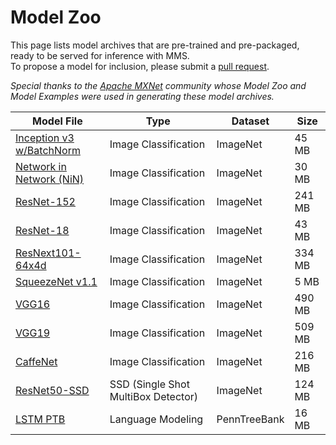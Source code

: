# Model Zoo

This page lists model archives that are pre-trained and pre-packaged, ready to be served for inference with MMS.  
To propose a model for inclusion, please submit a [pull request](https://github.com/awslabs/mxnet-model-server/pulls).

*Special thanks to the [Apache MXNet](https://mxnet.incubator.apache.org) community whose Model Zoo and Model Examples were used in generating these model archives.*  


| Model File | Type | Dataset | Size |
| --- | --- | --- | --- |
| [Inception v3 w/BatchNorm](https://s3.amazonaws.com/model-server/models/inception-bn/Inception-BN.model) | Image Classification | ImageNet | 45 MB |
| [Network in Network (NiN)](https://s3.amazonaws.com/model-server/models/nin/nin.model) | Image Classification | ImageNet | 30 MB |
| [ResNet-152](https://s3.amazonaws.com/model-server/models/resnet-152/resnet-152.model) | Image Classification | ImageNet | 241 MB |
| [ResNet-18](https://s3.amazonaws.com/model-server/models/resnet-18/resnet-18.model) | Image Classification | ImageNet | 43 MB |
| [ResNext101-64x4d](https://s3.amazonaws.com/model-server/models/resnext-101-64x4d/resnext-101-64x4d.model) | Image Classification | ImageNet | 334 MB |
| [SqueezeNet v1.1](https://s3.amazonaws.com/model-server/models/squeezenet_v1.1/squeezenet_v1.1.model) | Image Classification | ImageNet | 5 MB |
| [VGG16](https://s3.amazonaws.com/model-server/models/vgg16/vgg16.model) | Image Classification | ImageNet | 490 MB |
| [VGG19](https://s3.amazonaws.com/model-server/models/vgg19/vgg19.model) | Image Classification | ImageNet | 509 MB |
| [CaffeNet](https://s3.amazonaws.com/model-server/models/caffenet/caffenet.model) | Image Classification | ImageNet | 216 MB |
| [ResNet50-SSD](https://s3.amazonaws.com/model-server/models/resnet50_ssd/resnet50_ssd_model.model) | SSD (Single Shot MultiBox Detector) | ImageNet | 124 MB |
| [LSTM PTB](https://s3.amazonaws.com/model-server/models/lstm_ptb/lstm_ptb.model) | Language Modeling | PennTreeBank | 16 MB |
